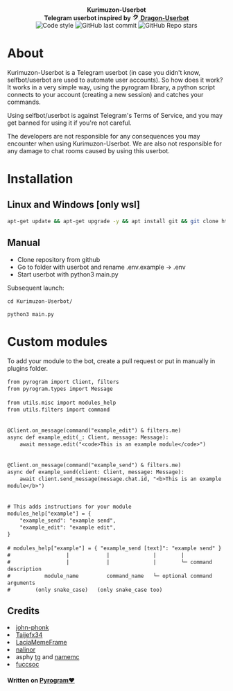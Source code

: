 <p align="center">
    <br>
    <b>Kurimuzon-Userbot</b>
    <br>
    <b>Telegram userbot inspired by <a href='https://github.com/Dragon-Userbot/Dragon-Userbot'><img alt="dragon" src="./dragon.png"/> Dragon-Userbot</a></b>
    <br>
    <img src="https://img.shields.io/badge/code%20style-black-000000.svg?style=for-the-badge" alt="Code style">
    <img alt="GitHub last commit" src="https://img.shields.io/github/last-commit/KurimuzonAkuma/Kurimuzon-Userbot?style=for-the-badge">
    <img alt="GitHub Repo stars" src="https://img.shields.io/github/stars/KurimuzonAkuma/Kurimuzon-Userbot?style=for-the-badge">
</p>

<h1>About</h1>
<p>Kurimuzon-Userbot is a Telegram userbot (in case you didn't know, selfbot/userbot are used to automate user accounts).
So how does it work? It works in a very simple way, using the pyrogram library, a python script connects to your account (creating a new session) and catches your commands.

Using selfbot/userbot is against Telegram's Terms of Service, and you may get banned for using it if you're not careful.

The developers are not responsible for any consequences you may encounter when using Kurimuzon-Userbot. We are also not
responsible for any damage to chat rooms caused by using this userbot.</p>

<h1>Installation</h1>
<h2>Linux and Windows [only wsl]</h2>

```bash
apt-get update && apt-get upgrade -y && apt install git && git clone https://github.com/KurimuzonAkuma/Kurimuzon-Userbot && cd Kurimuzon-Userbot/ && bash install.sh
```

<h2>Manual</h2>
<ul>
<li>Clone repository from github</li>
<li>Go to folder with userbot and rename .env.example -> .env</li>
<li>Start userbot with python3 main.py</li>
</ul>

Subsequent launch:
<pre><code>cd Kurimuzon-Userbot/</code></pre>
<pre><code>python3 main.py</code></pre>

<h1>Custom modules</h1>

<p>To add your module to the bot, create a pull request or put in manually in plugins folder.</p>

```python3
from pyrogram import Client, filters
from pyrogram.types import Message

from utils.misc import modules_help
from utils.filters import command


@Client.on_message(command("example_edit") & filters.me)
async def example_edit(_: Client, message: Message):
    await message.edit("<code>This is an example module</code>")


@Client.on_message(command("example_send") & filters.me)
async def example_send(client: Client, message: Message):
    await client.send_message(message.chat.id, "<b>This is an example module</b>")


# This adds instructions for your module
modules_help["example"] = {
    "example_send": "example send",
    "example_edit": "example edit",
}

# modules_help["example"] = { "example_send [text]": "example send" }
#                  |            |              |        |
#                  |            |              |        └─ command description
#           module_name         command_name   └─ optional command arguments
#        (only snake_case)   (only snake_case too)
```

<h2>Credits</h2>
<nav>
<li><a href='https://github.com/john-phonk'>john-phonk</a></li>
<li><a href='https://github.com/Taijefx34'>Taijefx34</a></li>
<li><a href='https://github.com/LaciaMemeFrame'>LaciaMemeFrame</a></li>
<li><a href='https://github.com/iamnalinor'>nalinor</a></li>
<li>asphy <a href='https://t.me/LKRinternationalrunetcomphinc'>tg</a> and <a href='https://ru.namemc.com/profile/asphyxiamywife.1'>namemc</a></li>
<li><a href='http://t.me/fuccsoc'>fuccsoc</a></li>
</nav>
<h4>Written on <a href='https://github.com/pyrogram/pyrogram'>Pyrogram❤️</a></h4>
